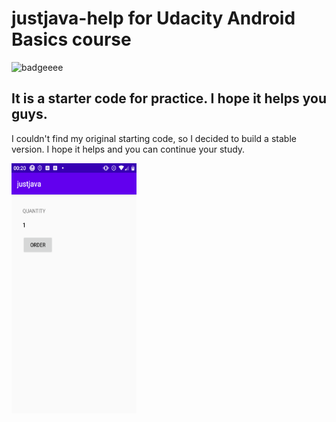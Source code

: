 # justjava-help for Udacity Android Basics course

![badgeeee](https://buildstats.info/github/chart/laszlolajost/justjava-help)


## It is a starter code for practice. I hope it helps you guys.
I couldn't find my original starting code, so I decided to build a stable version. I hope it helps and you can continue your study.


<img src="/Screenshot.png" width="200" height="400" />
